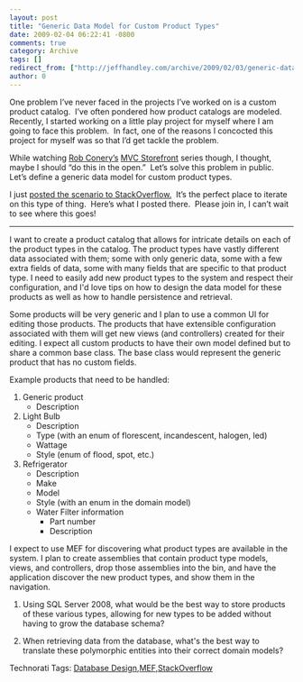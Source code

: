```yaml
---
layout: post
title: "Generic Data Model for Custom Product Types"
date: 2009-02-04 06:22:41 -0800
comments: true
category: Archive
tags: []
redirect_from: ["http://jeffhandley.com/archive/2009/02/03/generic-data-model-for-custom-product-types.aspx"]
author: 0
---
```

<!-- more -->
<p>One problem I’ve never faced in the projects I’ve worked on is a custom product catalog.  I’ve often pondered how product catalogs are modeled.  Recently, I started working on a little play project for myself where I am going to face this problem.  In fact, one of the reasons I concocted this project for myself was so that I’d get tackle the problem.</p>  <p>While watching <a href="http://blog.wekeroad.com/" target="_blank">Rob Conery’s</a> <a href="http://www.asp.net/learn/mvc-videos/#MVCStorefrontStarterKit" target="_blank">MVC Storefront</a> series though, I thought, maybe I should “do this in the open.”  Let’s solve this problem in public.  Let’s define a generic data model for custom product types.</p>  <p>I just <a href="http://stackoverflow.com/questions/510234/define-generic-data-model-for-custom-product-types" target="_blank">posted the scenario to StackOverflow.</a>  It’s the perfect place to iterate on this type of thing.  Here’s what I posted there.  Please join in, I can’t wait to see where this goes!</p>  <hr />  <p />  <p>I want to create a product catalog that allows for intricate details on each of the product types in the catalog. The product types have vastly different data associated with them; some with only generic data, some with a few extra fields of data, some with many fields that are specific to that product type. I need to easily add new product types to the system and respect their configuration, and I'd love tips on how to design the data model for these products as well as how to handle persistence and retrieval.</p>  <p>Some products will be very generic and I plan to use a common UI for editing those products. The products that have extensible configuration associated with them will get new views (and controllers) created for their editing. I expect all custom products to have their own model defined but to share a common base class. The base class would represent the generic product that has no custom fields.</p>  <p>Example products that need to be handled:</p>  <ol>   <li>Generic product      <ul>       <li>Description </li>     </ul>   </li>    <li>Light Bulb      <ul>       <li>Description </li>        <li>Type (with an enum of florescent, incandescent, halogen, led) </li>        <li>Wattage </li>        <li>Style (enum of flood, spot, etc.) </li>     </ul>   </li>    <li>Refrigerator      <ul>       <li>Description </li>        <li>Make </li>        <li>Model </li>        <li>Style (with an enum in the domain model) </li>        <li>Water Filter information          <ul>           <li>Part number </li>            <li>Description </li>         </ul>       </li>     </ul>   </li> </ol>  <p>I expect to use MEF for discovering what product types are available in the system. I plan to create assemblies that contain product type models, views, and controllers, drop those assemblies into the bin, and have the application discover the new product types, and show them in the navigation.</p>  <ol>   <li>     <p>Using SQL Server 2008, what would be the best way to store products of these various types, allowing for new types to be added without having to grow the database schema?</p>   </li>    <li>     <p>When retrieving data from the database, what's the best way to translate these polymorphic entities into their correct domain models?</p>   </li> </ol>  <div class="wlWriterEditableSmartContent" id="scid:0767317B-992E-4b12-91E0-4F059A8CECA8:1997b82c-a7bc-4024-a211-bc2beef0d387" style="padding-right: 0px; display: inline; padding-left: 0px; float: none; padding-bottom: 0px; margin: 0px; padding-top: 0px">Technorati Tags: <a href="http://technorati.com/tags/Database+Design" rel="tag">Database Design</a>,<a href="http://technorati.com/tags/MEF" rel="tag">MEF</a>,<a href="http://technorati.com/tags/StackOverflow" rel="tag">StackOverflow</a></div>

